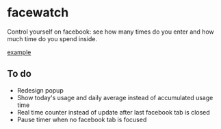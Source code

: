 facewatch
=========
Control yourself on facebook: see how many times do you enter and how much time do you spend inside.

[example](images/example.jp)

To do
-----
* Redesign popup
* Show today's usage and daily average instead of accumulated usage time
* Real time counter instead of update after last facebook tab is closed
* Pause timer when no facebook tab is focused
